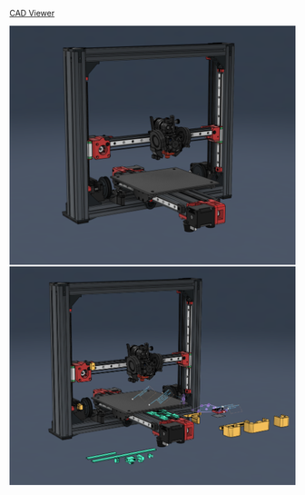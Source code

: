 [CAD Viewer](https://t.ly/YubLk)

![Preview](/../../Images/prev_printer.png)
![Preview](/../../Images/prev_printer2.png)
